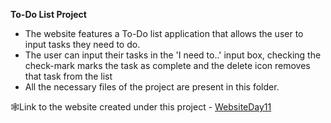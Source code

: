 <b>To-Do List Project</b></br>
- The website features a To-Do list application that allows the user to input tasks they need to do.</br>
- The user can input their tasks in the 'I need to..' input box, checking the check-mark marks the task as complete and the delete icon removes that task from the list </br>
- All the necessary files of the project are present in this folder.</br>

🕸Link to the website created under this project - [WebsiteDay11](https://resonant-sorbet-0dd5d0.netlify.app)
